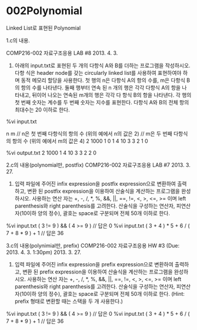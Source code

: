 002Polynomial
=============

Linked List로 표현된 Polynomial



1.c의 내용.

COMP216-002 자료구조응용
LAB #8
2013. 4. 3.
1. 아래의 input.txt로 표현된 두 개의 다항식 A와 B를 더하는 프로그램을 작성하시오. 다항
식은 header node를 갖는 circularly linked list를 사용하여 표현하여야 하
며 동적 메모리 할당을 사용한다.
첫 행의 n은 다항식 A의 항의 수를, m은 다항식 B의 항의 수를 나타낸다. 둘째 행부터 연속
된 n 개의 행은 각각 다항식 A의 항을 나타내고, 뒤이어 나오는 연속된 m개의 행은 각각 다
항식 B의 항을 나타낸다. 각 행의 첫 번째 숫자는 계수를 두 번째 숫자는 지수를 표현한다.
다항식 A와 B의 전체 항의 최대수는 20 이하로 한다.

%vi input.txt 

n m // n은 첫 번째 다항식의 항의 수 (위의 예에서 n의 값은 2)
// m은 두 번째 다항식의 항의 수 (위의 예에서 m의 값은 4)
2 1000
1 0
1 4
10 3
3 2
1 0

%vi output.txt 
2 1000
1 4
10 3
3 2
2 0



2.c의 내용(polynomial만, postfix)
COMP216-002 자료구조응용
LAB #7
2013. 3. 27.

1. 입력 파일에 주어진 infix expression을 postfix expression으로 변환하여 출력하고, 변환
된 postfix expression을 이용하여 산술식을 계산하는 프로그램을 완성하시오. 사용하는 연산
자는 +, -, /, *, %, &&, ||, ==, !=, <, >, <=, >= 이며 left parenthesis와 right
parenthesis를 고려한다. 산술식을 구성하는 연산자, 피연산자(10이하 양의 정수), 괄호는
space로 구분되며 전체 50개 이하로 한다.

%vi input.txt
( 3 != 9 ) && ( 4 >= 9 ) // 답은 0
%vi input.txt
( 3 + 4 ) * 5 + 6 / ( 7 + 8 * 9 ) + 1 // 답은 36


3.c의 내용(polynimial만, prefix)
COMP216-002 자료구조응용
HW #3
(Due: 2013. 4. 3. 1:30pm)
2013. 3. 27.
1. 입력 파일에 주어진 infix expression을 prefix expression으로 변환하여 출력하고, 변환
된 prefix expression을 이용하여 산술식을 계산하는 프로그램을 완성하시오. 사용하는 연산
자는 +, -, /, *, %, &&, ||, ==, !=, <, >, <=, >= 이며 left parenthesis와 right
parenthesis를 고려한다. 산술식을 구성하는 연산자, 피연산자(10이하 양의 정수), 괄호는
space로 구분되며 전체 50개 이하로 한다. (Hint: prefix 형태로 변환할 때는 스택을 두 개
사용한다.)

%vi input.txt
( 3 != 9 ) && ( 4 >= 9 ) // 답은 0
%vi input.txt
( 3 + 4 ) * 5 + 6 / ( 7 + 8 * 9 ) + 1 // 답은 36
